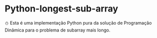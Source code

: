 # Python-longest-sub-array
:snowman: Esta é uma implementação Python pura da solução de Programação Dinâmica para o problema de subarray mais longo.
